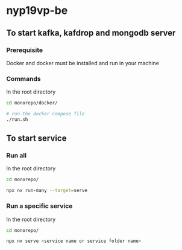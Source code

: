 # nyp19vp-be

## To start kafka, kafdrop and mongodb server

### Prerequisite

Docker and docker must be installed and run in your machine

### Commands

In the root directory

```sh
cd monorepo/docker/

# run the docker compose file
./run.sh
```

## To start service

### Run all

In the root directory

```sh
cd monorepo/

npx nx run-many --target=serve
```

### Run a specific service

In the root directory

```sh
cd monorepo/

npx nx serve <service name or service folder name>
```
